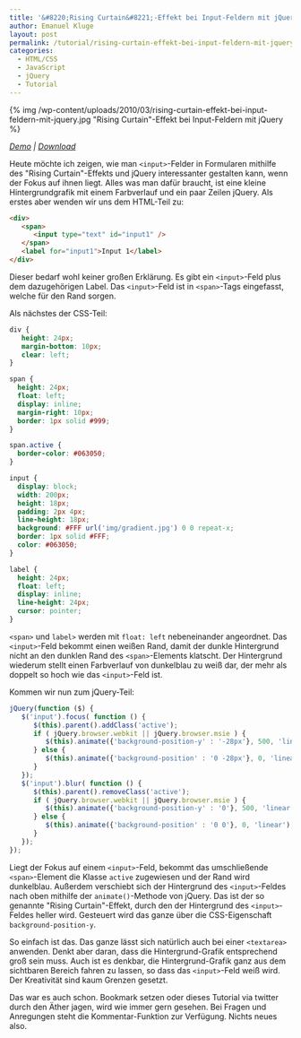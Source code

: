 ```yaml
---
title: '&#8220;Rising Curtain&#8221;-Effekt bei Input-Feldern mit jQuery'
author: Emanuel Kluge
layout: post
permalink: /tutorial/rising-curtain-effekt-bei-input-feldern-mit-jquery/
categories:
  - HTML/CSS
  - JavaScript
  - jQuery
  - Tutorial
---
```


{% img /wp-content/uploads/2010/03/rising-curtain-effekt-bei-input-feldern-mit-jquery.jpg "Rising Curtain"-Effekt bei Input-Feldern mit jQuery %}

*[Demo][demo] | [Download][download]*

Heute möchte ich zeigen, wie man `<input>`-Felder in Formularen mithilfe des "Rising Curtain"-Effekts und jQuery interessanter gestalten kann, wenn der Fokus auf ihnen liegt. Alles was man dafür braucht, ist eine kleine Hintergrundgrafik mit einem Farbverlauf und ein paar Zeilen jQuery. Als erstes aber wenden wir uns dem HTML-Teil zu:



```html
<div>
   <span>
      <input type="text" id="input1" />
   </span>
   <label for="input1">Input 1</label>
</div>
```

Dieser bedarf wohl keiner großen Erklärung. Es gibt ein `<input>`-Feld plus dem dazugehörigen Label. Das `<input>`-Feld ist in `<span>`-Tags eingefasst, welche für den Rand sorgen.

Als nächstes der CSS-Teil:

```css
div {
   height: 24px;
   margin-bottom: 10px;
   clear: left;
}

span {
  height: 24px;
  float: left;
  display: inline;
  margin-right: 10px;
  border: 1px solid #999;
}

span.active {
  border-color: #063050;
}

input {
  display: block;
  width: 200px;
  height: 18px;
  padding: 2px 4px;
  line-height: 18px;
  background: #FFF url('img/gradient.jpg') 0 0 repeat-x;
  border: 1px solid #FFF;
  color: #063050;
}

label {
  height: 24px;
  float: left;
  display: inline;
  line-height: 24px;
  cursor: pointer;
}
```

`<span>` und `label>` werden mit `float: left` nebeneinander angeordnet. Das `<input>`-Feld bekommt einen weißen Rand, damit der dunkle Hintergrund nicht an den dunklen Rand des `<span>`-Elements klatscht. Der Hintergrund wiederum stellt einen Farbverlauf von dunkelblau zu weiß dar, der mehr als doppelt so hoch wie das `<input>`-Feld ist.

Kommen wir nun zum jQuery-Teil:

```javascript
jQuery(function ($) {
   $('input').focus( function () {
      $(this).parent().addClass('active');
      if ( jQuery.browser.webkit || jQuery.browser.msie ) {
         $(this).animate({'background-position-y' : '-28px'}, 500, 'linear');
      } else {
         $(this).animate({'background-position' : '0 -28px'}, 0, 'linear');
      }
   });
   $('input').blur( function () {
      $(this).parent().removeClass('active');
      if ( jQuery.browser.webkit || jQuery.browser.msie ) {
         $(this).animate({'background-position-y' : '0'}, 500, 'linear');
      } else {
         $(this).animate({'background-position' : '0 0'}, 0, 'linear');
      }
   });
});
```

Liegt der Fokus auf einem `<input>`-Feld, bekommt das umschließende `<span>`-Element die Klasse `active` zugewiesen und der Rand wird dunkelblau. Außerdem verschiebt sich der Hintergrund des `<input>`-Feldes nach oben mithilfe der `animate()`-Methode von jQuery. Das ist der so genannte "Rising Curtain"-Effekt, durch den der Hintergrund des `<input>`-Feldes heller wird. Gesteuert wird das ganze über die CSS-Eigenschaft `background-position-y`.

So einfach ist das. Das ganze lässt sich natürlich auch bei einer `<textarea>` anwenden. Denkt aber daran, dass die Hintergrund-Grafik entsprechend groß sein muss. Auch ist es denkbar, die Hintergrund-Grafik ganz aus dem sichtbaren Bereich fahren zu lassen, so dass das `<input>`-Feld weiß wird. Der Kreativität sind kaum Grenzen gesetzt.

Das war es auch schon. Bookmark setzen oder dieses Tutorial via twitter durch den Äther jagen, wird wie immer gern gesehen. Bei Fragen und Anregungen steht die Kommentar-Funktion zur Verfügung. Nichts neues also.

[demo]: http://www.emanuel-kluge.de/demo/rising-curtain-effekt-bei-input-feldern-mit-jquery/
[download]: http://www.emanuel-kluge.de/wp-content/uploads/2010/03/rising-curtain-effekt-bei-input-feldern-mit-jquery.zip
